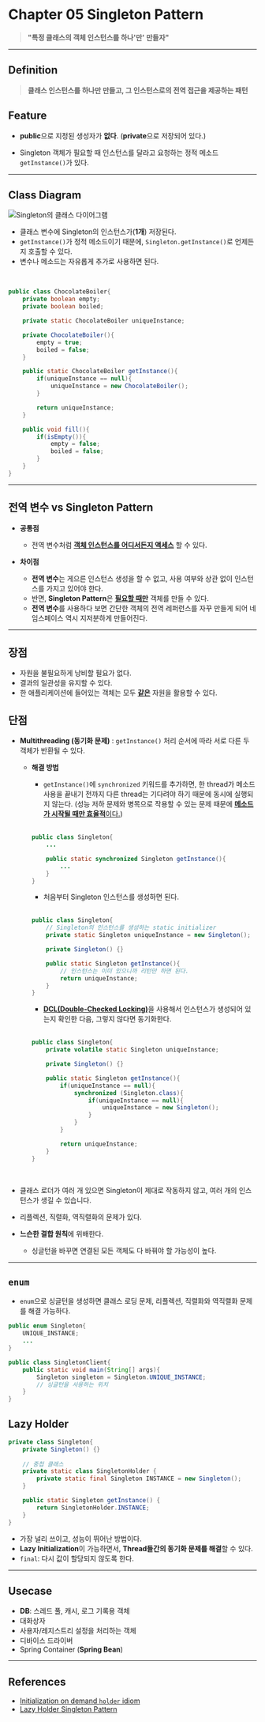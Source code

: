 # Chapter 05 Singleton Pattern

> **"특정 클래스의 객체 인스턴스를 하나'만' 만들자"**
---
## Definition
> **클래스 인스턴스를 하나만 만들고, 그 인스턴스로의 전역 접근을 제공하는 패턴**

## Feature

- **public**으로 지정된 생성자가 **없다**. (**private**으로 저장되어 있다.)

- Singleton 객체가 필요할 때 인스턴스를 달라고 요청하는 정적 메소드 ```getInstance()```가 있다. 

---

## Class Diagram

![Singleton의 클래스 다이어그램](./img/singleton_pattern.jpg)

- 클래스 변수에 Singleton의 인스턴스가(**1개**) 저장된다.
- ```getInstance()```가 정적 메소드이기 때문에, ```Singleton.getInstance()```로 언제든지 호출할 수 있다. 
- 변수나 메소드는 자유롭게 추가로 사용하면 된다.

<br>

``` java
public class ChocolateBoiler{
    private boolean empty;
    private boolean boiled;

    private static ChocolateBoiler uniqueInstance;

    private ChocolateBoiler(){
        empty = true;
        boiled = false;
    }

    public static ChocolateBoiler getInstance(){
        if(uniqueInstance == null){
            uniqueInstance = new ChocolateBoiler();
        }

        return uniqueInstance;
    }

    public void fill(){
        if(isEmpty()){
            empty = false;
            boiled = false;
        }
    }
}

```

---

## 전역 변수 vs Singleton Pattern

- **공통점**
    - 전역 변수처럼 <u>**객체 인스턴스를 어디서든지 액세스**</u> 할 수 있다.

- **차이점**
    - **전역 변수**는 게으른 인스턴스 생성을 할 수 없고, 사용 여부와 상관 없이 인스턴스를 가지고 있어야 한다.
    - 반면, **Singleton Pattern**은 <u>**필요할 때만**</u>  객체를 만들 수 있다.
    - **전역 변수**를 사용하다 보면 간단한 객체의 전역 레퍼런스를 자꾸 만들게 되어 네임스페이스 역시 지저분하게 만들어진다.

---

## 장점

- 자원을 불필요하게 낭비할 필요가 없다.
- 결과의 일관성을 유지할 수 있다.
- 한 애플리케이션에 들어있는 객체는 모두 <u>**같은**</u> 자원을 활용할 수 있다.

## 단점

- **Multithreading (동기화 문제)**
: ```getInstance()``` 처리 순서에 따라 서로 다른 두 객체가 반환될 수 있다.
    <br>
    - **해결 방법**

        - ```getInstance()```에  ```synchronized``` 키워드를 추가하면, 한 thread가 메소드 사용을 끝내기 전까지 다른 thread는 기다려야 하기 때문에 동시에 실행되지 않는다. (성능 저하 문제와 병목으로 작용할 수 있는 문제 때문에 <u>**메소드가 시작될 때만 효율적**이다.</u>)
    
        <br>

        ```java
        public class Singleton{
            ...

            public static synchronized Singleton getInstance(){
                ...
            }
        }
        ```
        - 처음부터 Singleton 인스턴스를 생성하면 된다.
        
        <br>

        ```java
        public class Singleton{
            // Singleton의 인스턴스를 생성하는 static initializer
            private static Singleton uniqueInstance = new Singleton();

            private Singleton() {}

            public static Singleton getInstance(){
                // 인스턴스는 이미 있으니까 리턴만 하면 된다.
                return uniqueInstance;
            }
        }
        ```

        - <u>**DCL(Double-Checked Locking)**</u>을 사용해서 인스턴스가 생성되어 있는지 확인한 다음, 그렇지 않다면 동기화한다.

        <br>

        ```java
        public class Singleton{
            private volatile static Singleton uniqueInstance;

            private Singleton() {}

            public static Singleton getInstance(){
                if(uniqueInstance == null){
                    synchronized (Singleton.class){
                        if(uniqueInstance == null){
                            uniqueInstance = new Singleton();
                        }
                    }
                }

                return uniqueInstance;
            }
        }
        ```

<br>

- 클래스 로더가 여러 개 있으면 Singleton이 제대로 작동하지 않고, 여러 개의 인스턴스가 생길 수 있습니다.

- 리플렉션, 직렬화, 역직렬화의 문제가 있다.

- **느슨한 결합 원칙**에 위배한다.
    - 싱글턴을 바꾸면 연결된 모든 객체도 다 바꿔야 할 가능성이 높다.

---

## ```enum```

- ```enum```으로 싱글턴을 생성하면 클래스 로딩 문제, 리플렉션, 직렬화와 역직렬화 문제를 해결 가능하다.

```java
public enum Singleton{
    UNIQUE_INSTANCE;
    ...
}

public class SingletonClient{
    public static void main(String[] args){
        Singleton singleton = Singleton.UNIQUE_INSTANCE;
        // 싱글턴을 사용하는 위치
    }
}
```

## Lazy Holder

```java
private class Singleton{
    private Singleton() {}
    
    // 중첩 클래스
    private static class SingletonHolder {
        private static final Singleton INSTANCE = new Singleton();
    }

    public static Singleton getInstance() {
        return SingletonHolder.INSTANCE;
    }
}
```

- 가장 널리 쓰이고, 성능이 뛰어난 방법이다.
- **Lazy Initialization**이 가능하면서, **Thread들간의 동기화 문제를 해결**할 수 있다.
- ```final```: 다시 값이 할당되지 않도록 한다.

---

## Usecase

- **DB**: 스레드 풀, 캐시, 로그 기록용 객체
- 대화상자
- 사용자/레지스트리 설정을 처리하는 객체
- 디바이스 드라이버
- Spring Container (**Spring Bean**)

---

## References

- [Initialization on demand ```holder``` idiom](https://jobjava00.github.io/language/java/basic/singleton/)
- [Lazy Holder Singleton Pattern](https://dev-coco.tistory.com/109)